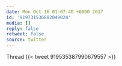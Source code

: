 ```yaml
---
date: Mon Oct 16 01:07:40 +0000 2017
id: '919731536882049024'
media: []
reply: false
retweet: false
source: twitter
---
```


Thread {{< tweet 919535387990679557 >}}